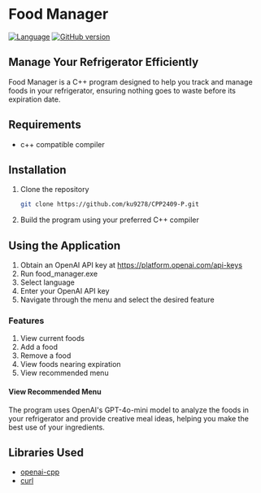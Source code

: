 # Food Manager

[![Language](https://img.shields.io/badge/language-C++-blue.svg)](https://isocpp.org/)
[![GitHub version](https://badge.fury.io/gh/ku9278%2FCPP2409-P.svg?cache=no)](https://github.com/ku9278/CPP2409-P/releases)

## Manage Your Refrigerator Efficiently
Food Manager is a C++ program designed to help you track and manage foods in your refrigerator, ensuring nothing goes to waste before its expiration date.

## Requirements
* c++ compatible compiler

## Installation
1. Clone the repository
   ```sh
   git clone https://github.com/ku9278/CPP2409-P.git
   ```
2. Build the program using your preferred C++ compiler

## Using the Application
1. Obtain an OpenAI API key at https://platform.openai.com/api-keys
2. Run food_manager.exe
3. Select language
4. Enter your OpenAI API key
5. Navigate through the menu and select the desired feature

### Features
1. View current foods
2. Add a food
3. Remove a food
4. View foods nearing expiration
5. View recommended menu

#### View Recommended Menu
The program uses OpenAI's GPT-4o-mini model to analyze the foods in your refrigerator and provide creative meal ideas, helping you make the best use of your ingredients.

## Libraries Used
* [openai-cpp](https://github.com/olrea/openai-cpp)
* [curl](https://curl.se/)
